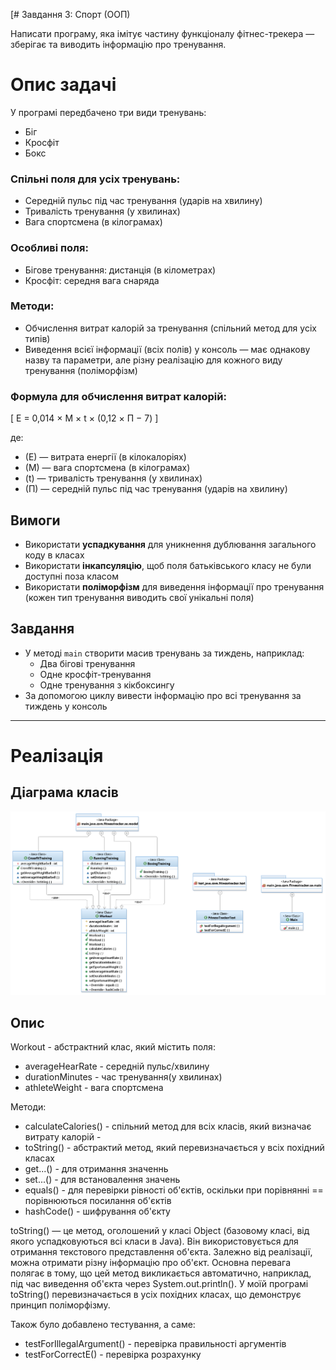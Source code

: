 [# Завдання 3: Спорт (ООП)

Написати програму, яка імітує частину функціоналу фітнес-трекера — зберігає та виводить інформацію про тренування.

# Опис задачі

У програмі передбачено три види тренувань:

- Біг
- Кросфіт
- Бокс

### Спільні поля для усіх тренувань:
- Середній пульс під час тренування (ударів на хвилину)
- Тривалість тренування (у хвилинах)
- Вага спортсмена (в кілограмах)

### Особливі поля:
- Бігове тренування: дистанція (в кілометрах)
- Кросфіт: середня вага снаряда

### Методи:
- Обчислення витрат калорій за тренування (спільний метод для усіх типів)
- Виведення всієї інформації (всіх полів) у консоль — має однакову назву та параметри, але різну реалізацію для кожного виду тренування (поліморфізм)

### Формула для обчислення витрат калорій:

[ Е = 0,014 × М × t × (0,12 × П − 7) ]

де:

- \(Е\) — витрата енергії (в кілокалоріях)
- \(М\) — вага спортсмена (в кілограмах)
- \(t\) — тривалість тренування (у хвилинах)
- \(П\) — середній пульс під час тренування (ударів на хвилину)

## Вимоги

- Використати **успадкування** для уникнення дублювання загального коду в класах
- Використати **інкапсуляцію**, щоб поля батьківського класу не були доступні поза класом
- Використати **поліморфізм** для виведення інформації про тренування (кожен тип тренування виводить свої унікальні поля)

## Завдання

- У методі `main` створити масив тренувань за тиждень, наприклад:
    - Два бігові тренування
    - Одне кросфіт-тренування
    - Одне тренування з кікбоксингу
- За допомогою циклу вивести інформацію про всі тренування за тиждень у консоль
 ---
# Реалізація

## Діаграма класів
<img src="image/BlankAnalysisModel_Main.png">

## Опис
Workout - абстрактний клас, який містить поля:
- averageHearRate - середній пульс/хвилину
- durationMinutes - час тренування(у хвилинах)
- athleteWeight - вага спортсмена

Методи:

- calculateCalories() - спільний метод для всіх класів, який визначає витрату калорій - 
- toString() - абстрактий метод, який перевизначається у всіх похідний класах
- get...() - для отримання значеннь
- set...() - для встановалення значень
- equals() - для перевірки рівності об'єктів, оскільки при порівнянні == порівнюються посилання об'єктів
- hashCode() - шифрування об'єкту

toString() — це метод, оголошений у класі Object (базовому класі, від якого успадковуються всі класи в Java). Він використовується для отримання текстового представлення об'єкта. Залежно від реалізації, можна отримати різну інформацію про об'єкт. Основна перевага полягає в тому, що цей метод викликається автоматично, наприклад, під час виведення об'єкта через System.out.println(). У моїй програмі toString() перевизначається в усіх похідних класах, що демонструє принцип поліморфізму.

Також було добавлено тестування, а саме:
- testForIllegalArgument() - перевірка правильності аргументів
- testForCorrectE() - перевірка розрахунку
